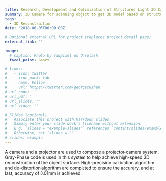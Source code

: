 ```yaml
---
title: Research, Development and Optimization of Structured Light 3D Camera
summary: 3D Camera for scanning object to get 3D model based on structured light
tags:
  - 3D Reconstruction
date: '2018-06-03T00:00:00Z'

# Optional external URL for project (replaces project detail page).
external_link: ''

image:
  # caption: Photo by rawpixel on Unsplash
  focal_point: Smart

# links:
#   - icon: twitter
#     icon_pack: fab
#     name: Follow
#     url: https://twitter.com/georgecushen
# url_code: ''
# url_pdf: ''
# url_slides: ''
# url_video: ''

# Slides (optional).
#   Associate this project with Markdown slides.
#   Simply enter your slide deck's filename without extension.
#   E.g. `slides = "example-slides"` references `content/slides/example-slides.md`.
#   Otherwise, set `slides = ""`.
# slides: example
---
```


A camera and a projector are used to compose a projector-camera system. Gray-Phase code is used in this system to help achieve high-speed 3D reconstruction of the object surface. High-precision calibration algorithm and de-distortion algorithm are completed to ensure the accurary, and at last, accuracy of 0.01mm is achieved.
